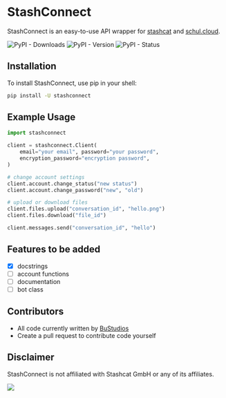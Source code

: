 # StashConnect

StashConnect is an easy-to-use API wrapper for [stashcat](https://stashcat.com/) and [schul.cloud](https://schul.cloud).

![PyPI - Downloads](https://img.shields.io/pypi/dm/stashconnect?labelColor=345165&color=4793c9)
![PyPI - Version](https://img.shields.io/pypi/v/stashconnect?label=version&labelColor=345165&color=4793c9)
![PyPI - Status](https://img.shields.io/pypi/status/stashconnect?labelColor=345165&color=44af68)

## Installation

To install StashConnect, use pip in your shell:

```bash
pip install -U stashconnect
```

## Example Usage

```python
import stashconnect

client = stashconnect.Client(
    email="your email", password="your password",
    encryption_password="encryption password",
)

# change account settings
client.account.change_status("new status")
client.account.change_password("new", "old")

# upload or download files
client.files.upload("conversation_id", "hello.png")
client.files.download("file_id")

client.messages.send("conversation_id", "hello")
```

## Features to be added

- [x] docstrings
- [ ] account functions
- [ ] documentation
- [ ] bot class

## Contributors

- All code currently written by [BuStudios](https://github.com/bustudios)
- Create a pull request to contribute code yourself

## Disclaimer

StashConnect is not affiliated with Stashcat GmbH or any of its affiliates.

<img src="https://raw.githubusercontent.com/BuStudios/StashConnect/main/assets/icon-full.png">
